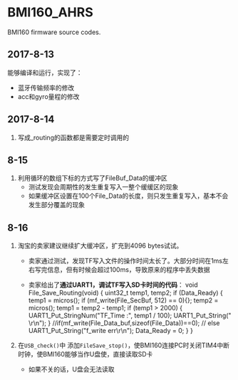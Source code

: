 # BMI160_AHRS

BMI160 firmware source codes.

## 2017-8-13
能够编译和运行，实现了：

* 蓝牙传输频率的修改
* acc和gyro量程的修改


## 2017-8-14
1. 写成_routing的函数都是需要定时调用的

## 8-15
1. 利用循环的数组下标的方式写了FileBuf_Data的缓冲区
	* 测试发现会周期性的发生重复写入一整个缓缓区的现象
	* 如果缓冲区设置在100个File_Data的长度，则只发生重复写入，基本不会发生部分覆盖的现象

## 8-16
1. 淘宝的卖家建议继续扩大缓冲区，扩充到4096 bytes试试。
	* 卖家通过测试，发现TF写入文件的操作时间太长了。大部分时间在1ms左右写完信息，但有时候会超过100ms，导致原来的程序中丢失数据

	* 卖家给出了**通过UART1，调试TF写入SD卡时间的代码**：
		    void File_Save_Routing(void)
		    {
		    	uint32_t temp1, temp2;
		    	if (Data_Ready)
		    	{
		    		temp1 = micros();
		    		if (mf_write(File_SecBuf, 512) == 0){};
		    		temp2 = micros();
		    		temp1 = temp2 - temp1;
		    		if (temp1 > 2000)
		    		{
		    			UART1_Put_StringNum("TF_Time :", temp1 / 100);
		    			UART1_Put_String(" \r\n");
		    		}
		    		//if(mf_write(File_Data_buf,sizeof(File_Data))==0);
		    		// else UART1_Put_String("f_write err\r\n");
		    		Data_Ready = 0;
		    	}
		    }

2. 在`USB_check()`中	添加`FileSave_stop()`，使BMI160连接PC时关闭TIM4中断时钟，使BMI160能够当作U盘使，直接读取SD卡
	* 如果不关的话，U盘会无法读取